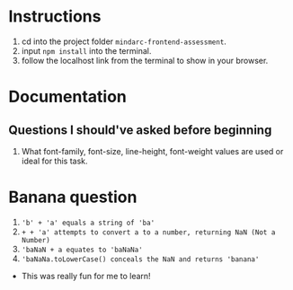 # Instructions

1. cd into the project folder `mindarc-frontend-assessment`.
2. input `npm install` into the terminal.
3. follow the localhost link from the terminal to show in your browser.

# Documentation

## Questions I should've asked before beginning

1. What font-family, font-size, line-height, font-weight values are used or ideal for this task.

# Banana question

1. `'b' + 'a' equals a string of 'ba'`
2. `+ + 'a' attempts to convert a to a number, returning NaN (Not a Number)`
3. `'baNaN + a equates to 'baNaNa'`
4. `'baNaNa.toLowerCase() conceals the NaN and returns 'banana'`

- This was really fun for me to learn!
